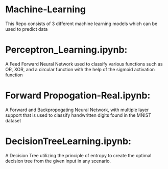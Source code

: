 # Machine-Learning
This Repo consists of 3 different machine learning models which can be used to predict data <br />
# Perceptron_Learning.ipynb: 
A Feed Forward Neural Network used to classify various functions such as OR, XOR, and a circular function with the help of the sigmoid activation function <br />
# Forward Propogation-Real.ipynb:
A Forward and Backpropogating Neural Network, with multiple layer support that is used to classify handwritten digits found in the MNIST dataset <br />
# DecisionTreeLearning.ipynb: 
A Decision Tree utilizing the principle of entropy to create the optimal decision tree from the given input in any scenario. 

